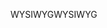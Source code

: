 <span data-ttu-id="d047d-101">WYSIWYG</span><span class="sxs-lookup"><span data-stu-id="d047d-101">WYSIWYG</span></span>